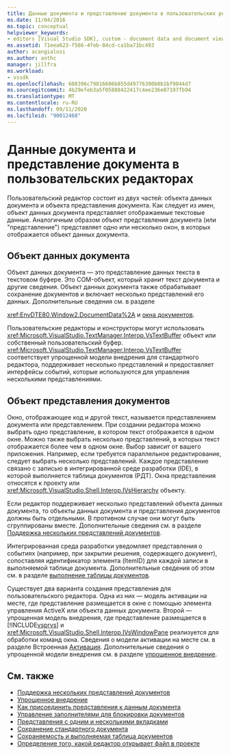 ```yaml
---
title: Данные документа и представление документа в пользовательских редакторах | Документация Майкрософт
ms.date: 11/04/2016
ms.topic: conceptual
helpviewer_keywords:
- editors [Visual Studio SDK], custom - document data and document view
ms.assetid: 71eea623-f566-4feb-84cd-ca1ba71bc493
author: acangialosi
ms.author: anthc
manager: jillfra
ms.workload:
- vssdk
ms.openlocfilehash: 608396c79816606b855d49776390b0b1bf9044d7
ms.sourcegitcommit: 4b29efeb3a5f05888422417c4ee236e07197fb94
ms.translationtype: MT
ms.contentlocale: ru-RU
ms.lasthandoff: 09/11/2020
ms.locfileid: "90012468"
---
```

# <a name="document-data-and-document-view-in-custom-editors"></a>Данные документа и представление документа в пользовательских редакторах
Пользовательский редактор состоит из двух частей: объекта данных документа и объекта представления документа. Как следует из имен, объект данных документа представляет отображаемые текстовые данные. Аналогичным образом объект представления документа (или "представление") представляет одно или несколько окон, в которых отображается объект данных документа.

## <a name="document-data-object"></a>Объект данных документа
 Объект данных документа — это представление данных текста в текстовом буфере. Это COM-объект, который хранит текст документа и другие сведения. Объект данных документа также обрабатывает сохранение документов и включает несколько представлений его данных. Дополнительные сведения см. в разделе

 <xref:EnvDTE80.Window2.DocumentData%2A> и [окна документов](../extensibility/internals/document-windows.md).

 Пользовательские редакторы и конструкторы могут использовать <xref:Microsoft.VisualStudio.TextManager.Interop.VsTextBuffer> объект или собственный пользовательский буфер. <xref:Microsoft.VisualStudio.TextManager.Interop.VsTextBuffer> соответствует упрощенной модели внедрения для стандартного редактора, поддерживает несколько представлений и предоставляет интерфейсы событий, которые используются для управления несколькими представлениями.

## <a name="document-view-object"></a>Объект представления документов
 Окно, отображающее код и другой текст, называется представлением документа или представлением. При создании редактора можно выбрать одно представление, в котором текст отображается в одном окне. Можно также выбрать несколько представлений, в которых текст отображается более чем в одном окне. Выбор зависит от вашего приложения. Например, если требуется параллельное редактирование, следует выбрать несколько представлений. Каждое представление связано с записью в интегрированной среде разработки (IDE), в которой выполняется таблица документов (РДТ). Окна представления относятся к проекту или <xref:Microsoft.VisualStudio.Shell.Interop.IVsHierarchy> объекту.

 Если редактор поддерживает несколько представлений объекта данных документа, то объекты данных документа и представления документов должны быть отдельными. В противном случае они могут быть сгруппированы вместе. Дополнительные сведения см. в разделе [Поддержка нескольких представлений документов](../extensibility/supporting-multiple-document-views.md).

 Интегрированная среда разработки уведомляет представления о событиях (например, при закрытии решения, содержащего документ), сопоставляя идентификатор элемента (ItemID) для каждой записи в выполняемой таблице документа. Дополнительные сведения об этом см. в разделе [выполнение таблицы документов](../extensibility/internals/running-document-table.md).

 Существует два варианта создания представления для пользовательского редактора. Одна из них — модель активации на месте, где представление размещается в окне с помощью элемента управления ActiveX или объекта данных документа. Второй — упрощенная модель внедрения, где представление размещается в [!INCLUDE[vsprvs](../code-quality/includes/vsprvs_md.md)] и <xref:Microsoft.VisualStudio.Shell.Interop.IVsWindowPane> реализуется для обработки команд окна. Сведения о модели активации на месте см. в разделе Встроенная [Активация](../vs-2015/misc/in-place-activation.md?view=vs-2015). Дополнительные сведения о упрощенной модели внедрения см. в разделе [упрощенное внедрение](../extensibility/simplified-embedding.md).

## <a name="see-also"></a>См. также

- [Поддержка нескольких представлений документов](../extensibility/supporting-multiple-document-views.md)
- [Упрощенное внедрение](../extensibility/simplified-embedding.md)
- [Как присоединить представления к данным документа](../extensibility/how-to-attach-views-to-document-data.md)
- [Управление заполнителями для блокировки документов](../extensibility/document-lock-holder-management.md)
- [Представления с одним и несколькими вкладками](../extensibility/single-and-multi-tab-views.md)
- [Сохранение стандартного документа](../extensibility/internals/saving-a-standard-document.md)
- [Сохраняемость и выполняемая таблица документов](../extensibility/internals/persistence-and-the-running-document-table.md)
- [Определение того, какой редактор открывает файл в проекте](../extensibility/internals/determining-which-editor-opens-a-file-in-a-project.md)